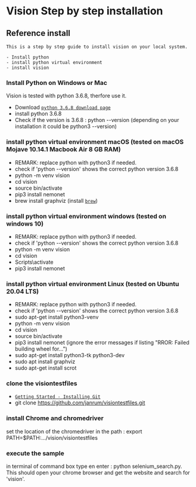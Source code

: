 # Vision Step by step installation

## Reference install
```
This is a step by step guide to install vision on your local system.

- Install python
- install python virtual environment
- install vision
```

### Install Python on Windows or Mac
Vision is tested with python 3.6.8, therfore use it.
- Download  <a href="https://www.python.org/downloads/release/python-368/" target="_blank">`python 3.6.8 download page`</a> 
- install python 3.6.8
- Check if the version is 3.6.8 : python --version (depending on your installation it could be python3 --version)

### install python virtual environment macOS (tested on macOS Mojave 10.14.1 Macbook Air 8 GB RAM)
- REMARK: replace python with python3 if needed.
- check if 'python --version' shows the correct python version 3.6.8 
- python -m venv vision
- cd vision
- source bin/activate
- pip3 install nemonet
- brew install graphviz (install <a href="https://brew.sh" target="_blank">`brew`</a>)

### install python virtual environment windows (tested on windows 10)
- REMARK: replace python with python3 if needed.
- check if 'python --version' shows the correct python version 3.6.8
- python -m venv vision
- cd vision
- Scripts\activate
- pip3 install nemonet

### install python virtual environment Linux (tested on Ubuntu 20.04 LTS)
- REMARK: replace python with python3 if needed.
- check if 'python --version' shows the correct python version 3.6.8
- sudo apt-get install python3-venv
- python -m venv vision
- cd vision
- source bin/activate
- pip3 install nemonet (ignore the error messages if listing "RROR: Failed building wheel for...")
- sudo apt-get install python3-tk python3-dev
- sudo apt install graphviz
- sudo apt-get install scrot

### clone the visiontestfiles
- <a href="https://git-scm.com/book/en/v2/Getting-Started-Installing-Git" target="_blank">`Getting Started - Installing Git`</a>
- git clone https://github.com/janrum/visiontestfiles.git

### install Chrome and chromedriver
set the location of the chromedriver in the path : export PATH=$PATH:.../vision/visiontestfiles

### execute the sample
in terminal of command box type en enter : python selenium_search.py. This should open your chrome browser and get the website and search for 'vision'.





